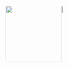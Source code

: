 <div style="display: flex; flex-direction: row; justify-content: center">
  <a>
    <img style="height: 150px;" src="https://github-readme-stats.vercel.app/api?username=cmalagacode&show_icons=true&theme=tokyonight&rank_icon=github&hide_title=true" />
  </a>
  <a>
    <img style="height: 150px; width: 50%;"  src="https://github-readme-stats.vercel.app/api/top-langs/?username=cmalagacode&theme=tokyonight&hide_title=true" />
  </a>
</div>

